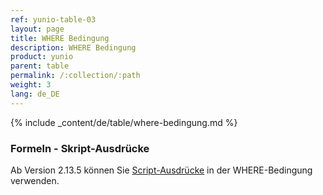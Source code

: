 ```yaml
---
ref: yunio-table-03
layout: page
title: WHERE Bedingung
description: WHERE Bedingung
product: yunio
parent: table
permalink: /:collection/:path
weight: 3
lang: de_DE
---
```


{% include _content/de/table/where-bedingung.md  %}

### Formeln - Skript-Ausdrücke

Ab Version 2.13.5 können Sie [Script-Ausdrücke](../fortgeschrittene-techniken/script-ausdruecke) in der WHERE-Bedingung verwenden.
